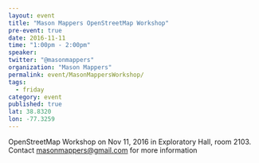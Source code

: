 ```yaml
---
layout: event
title: "Mason Mappers OpenStreetMap Workshop"
pre-event: true
date: 2016-11-11
time: "1:00pm - 2:00pm"
speaker: 
twitter: "@masonmappers"
organization: "Mason Mappers"
permalink: event/MasonMappersWorkshop/
tags: 
  - friday
category: event
published: true
lat: 38.8320
lon: -77.3259
---
```


OpenStreetMap Workshop on Nov 11, 2016 in Exploratory Hall, room 2103. Contact masonmappers@gmail.com for more information
